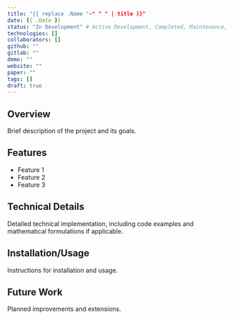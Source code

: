 ```yaml
---
title: "{{ replace .Name "-" " " | title }}"
date: {{ .Date }}
status: "In Development" # Active Development, Completed, Maintenance, Archived
technologies: []
collaborators: []
github: ""
gitlab: ""
demo: ""
website: ""
paper: ""
tags: []
draft: true
---
```


## Overview

Brief description of the project and its goals.

## Features

- Feature 1
- Feature 2
- Feature 3

## Technical Details

Detailed technical implementation, including code examples and mathematical formulations if applicable.

## Installation/Usage

Instructions for installation and usage.

## Future Work

Planned improvements and extensions.
